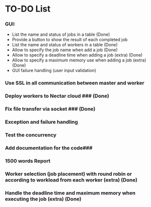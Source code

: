 # TO-DO List #
### GUI: ###
* List the name and status of jobs in a table (Done)
* Provide a button to show the result of each completed job
* List the name and status of workers in a table (Done)
* Allow to specify the job name when add a job (Done)
* Allow to specify a deadline time when adding a job (extra) (Done)
* Allow to specify a maximum memory use when adding a job (extra) (Done)
* GUI failure handling (user input validation)
### Use SSL in all communication between master and worker ###
### Deploy workers to Nectar cloud ### (Done)
### Fix file transfer via socket ### (Done)
### Exception and failure handling ###
### Test the concurrency ###
### Add documentation for the code###
### 1500 words Report ###
### Worker selection (job placement) with round robin or according to workload from each worker (extra) (Done) ###
### Handle the deadline time and maximum memory when executing the job (extra) (Done) ###